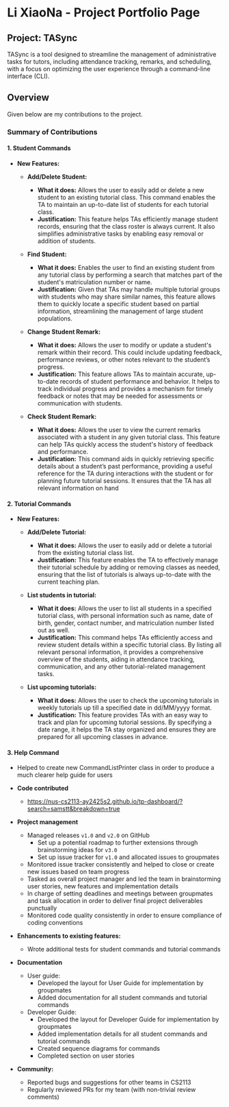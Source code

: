 # Li XiaoNa - Project Portfolio Page

## Project: TASync

TASync is a tool designed to streamline the management of administrative tasks for tutors, including attendance tracking,
remarks, and scheduling, with a focus on optimizing the user experience through a command-line interface (CLI).

## Overview

Given below are my contributions to the project.

### Summary of Contributions

#### 1. Student Commands

- **New Features:**

  - **Add/Delete Student:**
    - **What it does:** Allows the user to easily add or delete a new student to an existing tutorial class. This command enables the TA to maintain an up-to-date list of students for each tutorial class.
    - **Justification:** This feature helps TAs efficiently manage student records, ensuring that the class roster is always current. It also simplifies administrative tasks by enabling easy removal or addition of students.

  - **Find Student:**
    - **What it does:** Enables the user to find an existing student from any tutorial class by performing a search that matches part of the student's matriculation number or name.
    - **Justification:** Given that TAs may handle multiple tutorial groups with students who may share similar names, this feature allows them to quickly locate a specific student based on partial information, streamlining the management of large student populations.

  - **Change Student Remark:**
    - **What it does:** Allows the user to modify or update a student's remark within their record. This could include updating feedback, performance reviews, or other notes relevant to the student’s progress.
    - **Justification:** This feature allows TAs to maintain accurate, up-to-date records of student performance and behavior. It helps to track individual progress and provides a mechanism for timely feedback or notes that may be needed for assessments or communication with students.

  - **Check Student Remark:**
    - **What it does:** Allows the user to view the current remarks associated with a student in any given tutorial class. This feature can help TAs quickly access the student's history of feedback and performance.
    - **Justification:** This command aids in quickly retrieving specific details about a student’s past performance, providing a useful reference for the TA during interactions with the student or for planning future tutorial sessions. It ensures that the TA has all relevant information on hand

#### 2. Tutorial Commands

- **New Features:**

  - **Add/Delete Tutorial:**
    - **What it does:** Allows the user to easily add or delete a tutorial from the existing tutorial class list.
    - **Justification:** This feature enables the TA to effectively manage their tutorial schedule by adding or removing classes as needed, ensuring that the list of tutorials is always up-to-date with the current teaching plan.

  - **List students in tutorial:**
    - **What it does:** Allows the user to list all students in a specified tutorial class, with personal information such as name, date of birth, gender, contact number, and matriculation number listed out as well.
    - **Justification:** This command helps TAs efficiently access and review student details within a specific tutorial class. By listing all relevant personal information, it provides a comprehensive overview of the students, aiding in attendance tracking, communication, and any other tutorial-related management tasks.

  - **List upcoming tutorials:**
    - **What it does:** Allows the user to check the upcoming tutorials in weekly tutorials up till a specified date in dd/MM/yyyy format.
    - **Justification:** This feature provides TAs with an easy way to track and plan for upcoming tutorial sessions. By specifying a date range, it helps the TA stay organized and ensures they are prepared for all upcoming classes in advance.

#### 3. Help Command

- Helped to create new CommandListPrinter class in order to produce a much clearer help guide for users

- **Code contributed**
  - https://nus-cs2113-ay2425s2.github.io/tp-dashboard/?search=samstt&breakdown=true

- **Project management**
  - Managed releases `v1.0` and `v2.0` on GitHub
    - Set up a potential roadmap to further extensions through brainstorming ideas for `v3.0`
    - Set up issue tracker for `v1.0` and allocated issues to groupmates
  - Monitored issue tracker consistently and helped to close or create new issues based on team progress
  - Tasked as overall project manager and led the team in brainstorming user stories, new features and implementation details
  - In charge of setting deadlines and meetings between groupmates and task allocation in order to deliver final project deliverables punctually
  - Monitored code quality consistently in order to ensure compliance of coding conventions
- **Enhancements to existing features:**
  - Wrote additional tests for student commands and tutorial commands
- **Documentation**
  - User guide:
    - Developed the layout for User Guide for implementation by groupmates
    - Added documentation for all student commands and tutorial commands
  - Developer Guide:
    - Developed the layout for Developer Guide for implementation by groupmates
    - Added implementation details for all student commands and tutorial commands
    - Created sequence diagrams for commands
    - Completed section on user stories
- **Community:**
  - Reported bugs and suggestions for other teams in CS2113
  - Regularly reviewed PRs for my team (with non-trivial review comments)